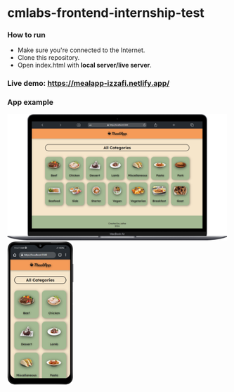 # cmlabs-frontend-internship-test

### How to run
- Make sure you're connected to the Internet.
- Clone this repository.
- Open index.html with <strong>local server/live server</strong>.

### Live demo: https://mealapp-izzafi.netlify.app/

### App example
<img src='images/desktop.png' width='500px'>
<img src='images/mobile.png' width='150px'>
